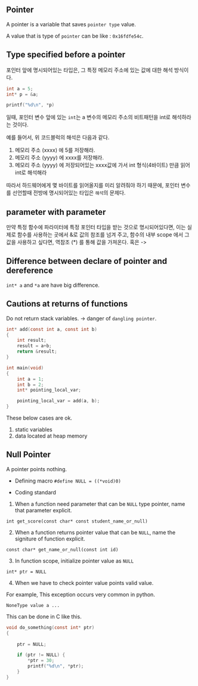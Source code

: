 ## Pointer

A pointer is a variable that saves `pointer type` value.

A value that is type of `pointer` can be like : `0x16fdfe54c`.

## Type specified before a pointer

포인터 앞에 명시되어있는 타입은, 그 특정 메모리 주소에 있는 값에 대한 해석 방식이다.
```c
int a = 5;
int* p = &a;

printf("%d\n", *p)
```
일때,
포인터 변수 앞에 있는 `int`는 a 변수의 메모리 주소의 비트패턴을 int로 해석하라는 것이다.

예를 들어서, 위 코드블럭의 해석은 다음과 같다.

1. 메모리 주소 (xxxx) 에 5를 저장해라.
2. 메모리 주소 (yyyy) 에 xxxx를 저장해라.
3. 메모리 주소 (yyyy) 에 저장되어있는 xxxx값에 가서 int 형식(4바이트) 만큼 읽어 int로 해석해라

따라서 하드웨어에게 몇 바이트를 읽어올지를 미리 알려줘야 하기 때문에, 포인터 변수를 선언할때 전방에 명시되어있는 타입은 `해석`의 문제다.
 
## parameter with parameter

만약 특정 함수에 파라미터에 특정 포인터 타입을 받는 것으로 명시되어있다면, 이는 실제로 함수를 사용하는 곳에서 &로 값의 참조를 넘겨 주고,
함수의 내부 scope 에서 그 값을 사용하고 싶다면, 역참조 (*) 를 통해 값을 가져온다.
혹은 ->

## Difference between declare of pointer and dereference

`int* a` and `*a` are have big difference.

## Cautions at returns of functions

Do not return stack variables. -> danger of `dangling pointer`.
```c
int* add(const int a, const int b)
{
    int result;
    result = a+b;
    return &result;
}

int main(void)
{   
    int a = 1;
    int b = 2;
    int* pointing_local_var;

    pointing_local_var = add(a, b);
}

```
These below cases are ok.
1. static variables
2. data located at heap memory

## Null Pointer
A pointer points nothing.

- Defining macro
`#define NULL = ((*void)0)`

- Coding standard
1. When a function need parameter that can be `NULL` type pointer, name that parameter explicit.

`int get_score(const char* const student_name_or_null)`

2. When a function returns pointer value that can be `NULL`, name the signiture of function explicit.

`const char* get_name_or_null(const int id)`

3. In function scope, initialize pointer value as `NULL`
   
`int* ptr = NULL`

4. When we have to check pointer value points valid value.

For example, This exception occurs very common in python.

`NoneType value a ...`

This can be done in C like this.
```c
void do_something(const int* ptr)
{
    
    ptr = NULL;

    if (ptr != NULL) {
        *ptr = 30;
        printf("%d\n", *ptr);
    }
}
```